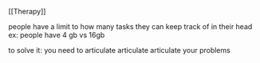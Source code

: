 [[Therapy]]

people have a limit to how many tasks they can keep track of in their head
ex: people have 4 gb vs 16gb 

to solve it: you need to articulate articulate articulate your problems